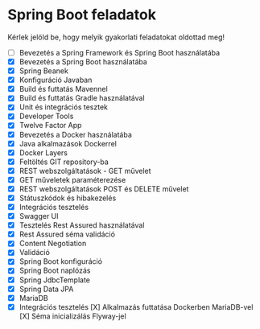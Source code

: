 # Spring Boot feladatok

Kérlek jelöld be, hogy melyik gyakorlati feladatokat oldottad meg!

* [ ] Bevezetés a Spring Framework és Spring Boot használatába
* [x] Bevezetés a Spring Boot használatába
* [x] Spring Beanek
* [x] Konfiguráció Javaban
* [x] Build és futtatás Mavennel
* [x] Build és futtatás Gradle használatával
* [x] Unit és integrációs tesztek
* [x] Developer Tools
* [x] Twelve Factor App
* [x] Bevezetés a Docker használatába
* [x] Java alkalmazások Dockerrel
* [x] Docker Layers
* [x] Feltöltés GIT repository-ba
* [x] REST webszolgáltatások - GET művelet
* [x] GET műveletek paraméterezése
* [x] REST webszolgáltatások POST és DELETE művelet
* [x] Státuszkódok és hibakezelés
* [x] Integrációs tesztelés
* [X] Swagger UI
* [X] Tesztelés Rest Assured használatával
* [X] Rest Assured séma validáció
* [X] Content Negotiation
* [X] Validáció
* [X] Spring Boot konfiguráció
* [X] Spring Boot naplózás
* [X] Spring JdbcTemplate
* [X] Spring Data JPA
* [X] MariaDB
* [X] Integrációs tesztelés
  [X] Alkalmazás futtatása Dockerben MariaDB-vel
  [X] Séma inicializálás Flyway-jel